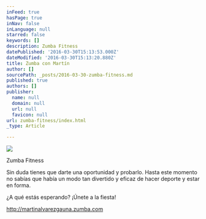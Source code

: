 ```yaml
---
inFeed: true
hasPage: true
inNav: false
inLanguage: null
starred: false
keywords: []
description: Zumba Fitness
datePublished: '2016-03-30T15:13:53.000Z'
dateModified: '2016-03-30T15:13:20.880Z'
title: Zumba con Martín
author: []
sourcePath: _posts/2016-03-30-zumba-fitness.md
published: true
authors: []
publisher:
  name: null
  domain: null
  url: null
  favicon: null
url: zumba-fitness/index.html
_type: Article

---
```

![](https://the-grid-user-content.s3-us-west-2.amazonaws.com/debb9a71-206a-4e52-ab1f-12584083ad8b.jpg)

Zumba Fitness

Sin duda tienes que darte una oportunidad y probarlo. Hasta este momento no sabías que había un modo tan divertido y eficaz de hacer deporte y estar en forma.

¿A qué estás esperando? ¡Únete a la fiesta! 

http://martinalvarezgauna.zumba.com